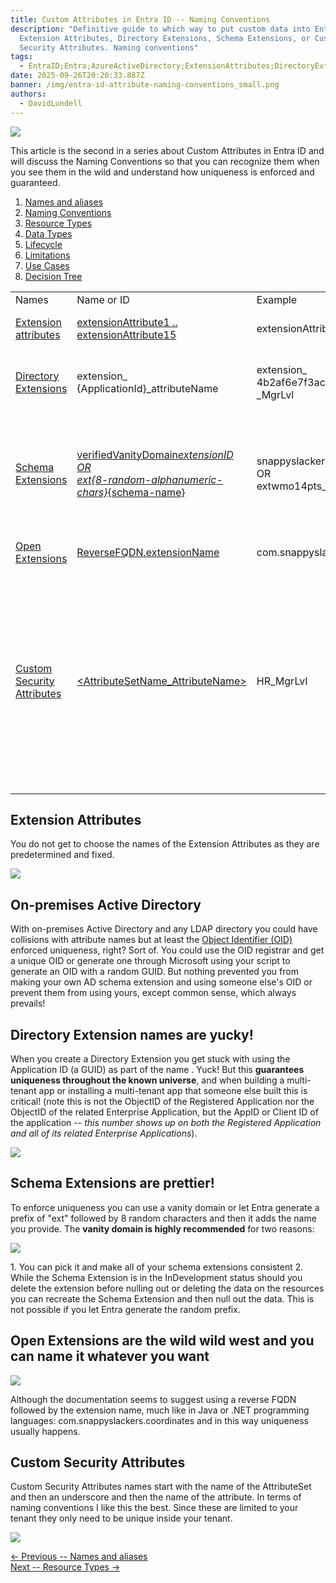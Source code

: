 ```yaml
---
title: Custom Attributes in Entra ID -- N﻿aming Conventions
description: "Definitive guide to which way to put custom data into Entra ID:
  Extension Attributes, Directory Extensions, Schema Extensions, or Custom
  Security Attributes. Naming conventions"
tags:
  - EntraID;Entra;AzureActiveDirectory;ExtensionAttributes;DirectoryExtensions;SchemaExtensions;CustomSecurityAttributes;
date: 2025-09-26T20:20:33.887Z
banner: /img/entra-id-attribute-naming-conventions_small.png
authors:
  - DavidLundell
---
```

![](/img/entra-id-attribute-naming-conventions_small.png)

This article is the second in a series about Custom Attributes in Entra ID and will discuss the N﻿aming Conventions so that you can recognize them when you see them in the wild and understand how uniqueness is enforced and guaranteed.

1. [Names and aliases](/blog/2025/09/custom-attributes-in-entra-id/#names-and-aliases)
2. [N﻿aming Conventions](/blog/2025/09/custom-attributes-in-entra-id-naming-conventions/)
3. [R﻿esource Types](/blog/2025/09/custom-attributes-in-entra-id-resource-types/)
4. [D﻿ata Types](/blog/2025/09/custom-attributes-in-entra-id-data-types/)
5. [L﻿ifecycle](/blog/2025/09/custom-attributes-in-entra-id-lifecycle/)
6. [L﻿imitations](/blog/2025/10/custom-attributes-in-entra-id-limitations/)
7. [U﻿se Cases](/blog/2025/10/custom-attributes-in-entra-id-use-cases/)
8. [Decision Tree](/blog/2025/10/custom-attributes-in-entra-id-decision-tree/)

|                                                                                                                                          |                                                                                                                                                                                                        |                                                                 |                                                                                                                                                                                                                                                                                                                                                                |
| ---------------------------------------------------------------------------------------------------------------------------------------- | ------------------------------------------------------------------------------------------------------------------------------------------------------------------------------------------------------ | --------------------------------------------------------------- | -------------------------------------------------------------------------------------------------------------------------------------------------------------------------------------------------------------------------------------------------------------------------------------------------------------------------------------------------------------- |
| Names                                                                                                                                    | Name or ID                                                                                                                                                                                             | Example                                                         | Notes                                                                                                                                                                                                                                                                                                                                                          |
| [Extension attributes](https://learn.microsoft.com/en-us/graph/extensibility-overview?tabs=http#extension-attributes)                    | [extensionAttribute1 .. extensionAttribute15](https://learn.microsoft.com/en-us/graph/api/resources/onpremisesextensionattributes?view=graph-rest-1.0)                                                 | extensionAttribute15                                            | The names are already pre-determined                                                                                                                                                                                                                                                                                                                           |
| [Directory Extensions](https://learn.microsoft.com/en-us/graph/extensibility-overview?tabs=http#directory-microsoft-entra-id-extensions) | extension_ {ApplicationId}_attributeName                                                                                                                                                               | extension_ 4b2af6e7f3ac4f598e35c364e0126c6d _MgrLvl             | The Application ID or Client ID (not the object ID of the Application)                                                                                                                                                                                                                                                                                         |
| [Schema Extensions](https://learn.microsoft.com/en-us/graph/extensibility-overview?tabs=http#schema-extensions)                          | [verifiedVanityDomain*extensionID  <br>OR  <br>ext{﻿8-random-alphanumeric-chars}*{﻿schema-name}](https://learn.microsoft.com/en-us/graph/api/resources/schemaextension?view=graph-rest-1.0#properties) | snappyslackers_coordinates  <br>OR  <br>extwmo14pts_coordinates | [You can choose between using the verified Vanity Domain Name or allowing EntraID to generate a random prefix for you](https://learn.microsoft.com/en-us/graph/extensibility-schema-groups?tabs=http#step-2-register-a-schema-extension-definition)                                                                                                            |
| [Open Extensions](https://learn.microsoft.com/en-us/graph/extensibility-overview?tabs=http#open-extensions)                              | [ReverseFQDN.extensionName](https://learn.microsoft.com/en-us/graph/api/resources/opentypeextension?view=graph-rest-1.0)                                                                               | com.snappyslackers.coordinates                                  | It looks like this is an unenforced convention                                                                                                                                                                                                                                                                                                                 |
| [Custom Security Attributes](https://learn.microsoft.com/en-us/entra/fundamentals/custom-security-attributes-overview)                   | [<AttributeSetName_AttributeName>](https://learn.microsoft.com/en-us/graph/api/resources/customsecurityattributedefinition?view=graph-rest-1.0#properties)                                             | HR_MgrLvl                                                       | [Both the AttributeSetName and the AttributeName can be up to 32 Unicode Characters with neither spaces nor specials characters.  <br>AttributeName must be unique within its Attribute set, which in turn must be unique within the tenant.](https://learn.microsoft.com/en-us/entra/fundamentals/custom-security-attributes-overview#limits-and-constraints) |
|                                                                                                                                          |                                                                                                                                                                                                        |                                                                 |                                                                                                                                                                                                                                                                                                                                                                |

## Extension Attributes

Y﻿ou do not get to choose the names of the Extension Attributes as they are predetermined and fixed. 

![](/img/extensionattributes_examplename-small.png)

## On-premises Active Directory

W﻿ith on-premises Active Directory and any LDAP directory you could have collisions with attribute names but at least the [Object Identifier (OID)](https://learn.microsoft.com/en-us/windows/win32/ad/obtaining-an-object-identifier) enforced uniqueness, right? Sort of. You could use the OID registrar and get a unique OID or generate one through Microsoft using your script to generate an OID with a random GUID. But nothing prevented you from making your own AD schema extension and using someone else's OID or prevent them from using yours, except common sense, which always prevails!

## Directory Extension names are yucky!

When you create a Directory Extension you get stuck with using the Application ID (a GUID) as part of the name . Yuck! But this **guarantees uniqueness throughout the known universe**, and when building a multi-tenant app or installing a multi-tenant app that someone else built this is critical! (note this is not the ObjectID of the Registered Application nor the ObjectID of the related Enterprise Application, but the AppID or Client ID of the application -- *this number shows up on both the Registered Application and all of its related Enterprise Applications*).

![](/img/directoryextension_examplename_small.png)

## Schema Extensions are prettier!

T﻿o enforce uniqueness you can use a vanity domain or let Entra generate a prefix of "ext" followed by 8 random characters and then it adds the name you provide. The **vanity domain is highly recommended** for two reasons:

![](/img/schemaextensions_examplenames-small.png)


1﻿. You can pick it and make all of your schema extensions consistent
2﻿. While the Schema Extension is in the InDevelopment status should you delete the extension before nulling out or deleting the data on the resources you can recreate the Schema Extension and then null out the data. This is not possible if you let Entra generate the random prefix. 

## O﻿pen Extensions are the wild wild west and you can name it whatever you want

![](/img/openextensions_examplename-small.png)

A﻿lthough the documentation seems to suggest using a reverse FQDN followed by the extension name, much like in Java or .NET programming languages: com.snappyslackers.coordinates and in this way uniqueness usually happens.

## C﻿ustom Security Attributes

C﻿ustom Security Attributes names start with the name of the AttributeSet and then an underscore and then the name of the attribute. In terms of naming conventions I like this the best. Since these are limited to your tenant they only need to be unique inside your tenant.

![](/img/customsecruityattributes_nameexample_small.png)

[<- Previous -- Names and aliases](/blog/2025/09/custom-attributes-in-entra-id/#names-and-aliases)\
[Next -- R﻿esource Types ->](/blog/2025/09/custom-attributes-in-entra-id-resource-types/)